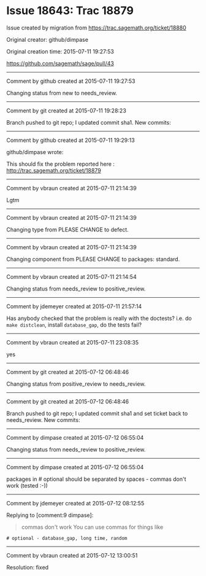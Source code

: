 # Issue 18643: Trac 18879

Issue created by migration from https://trac.sagemath.org/ticket/18880

Original creator: github/dimpase

Original creation time: 2015-07-11 19:27:53

https://github.com/sagemath/sage/pull/43


---

Comment by github created at 2015-07-11 19:27:53

Changing status from new to needs_review.


---

Comment by git created at 2015-07-11 19:28:23

Branch pushed to git repo; I updated commit sha1. New commits:


---

Comment by github created at 2015-07-11 19:29:13

github/dimpase wrote:

This should fix the problem reported here : http://trac.sagemath.org/ticket/18879


---

Comment by vbraun created at 2015-07-11 21:14:39

Lgtm


---

Comment by vbraun created at 2015-07-11 21:14:39

Changing type from PLEASE CHANGE to defect.


---

Comment by vbraun created at 2015-07-11 21:14:39

Changing component from PLEASE CHANGE to packages: standard.


---

Comment by vbraun created at 2015-07-11 21:14:54

Changing status from needs_review to positive_review.


---

Comment by jdemeyer created at 2015-07-11 21:57:14

Has anybody checked that the problem is really with the doctests? i.e. do `make distclean`, install `database_gap`, do the tests fail?


---

Comment by vbraun created at 2015-07-11 23:08:35

yes


---

Comment by git created at 2015-07-12 06:48:46

Changing status from positive_review to needs_review.


---

Comment by git created at 2015-07-12 06:48:46

Branch pushed to git repo; I updated commit sha1 and set ticket back to needs_review. New commits:


---

Comment by dimpase created at 2015-07-12 06:55:04

Changing status from needs_review to positive_review.


---

Comment by dimpase created at 2015-07-12 06:55:04

packages in # optional should be separated by spaces - commas don't work (tested :-))


---

Comment by jdemeyer created at 2015-07-12 08:12:55

Replying to [comment:9 dimpase]:
> commas don't work
You can use commas for things like

```
# optional - database_gap, long time, random
```



---

Comment by vbraun created at 2015-07-12 13:00:51

Resolution: fixed
